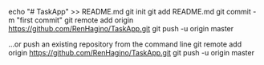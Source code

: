 echo "# TaskApp" >> README.md
  git init
  git add README.md
  git commit -m "first commit"
  git remote add origin https://github.com/RenHagino/TaskApp.git
  git push -u origin master

…or push an existing repository from the command line
  git remote add origin https://github.com/RenHagino/TaskApp.git
  git push -u origin master